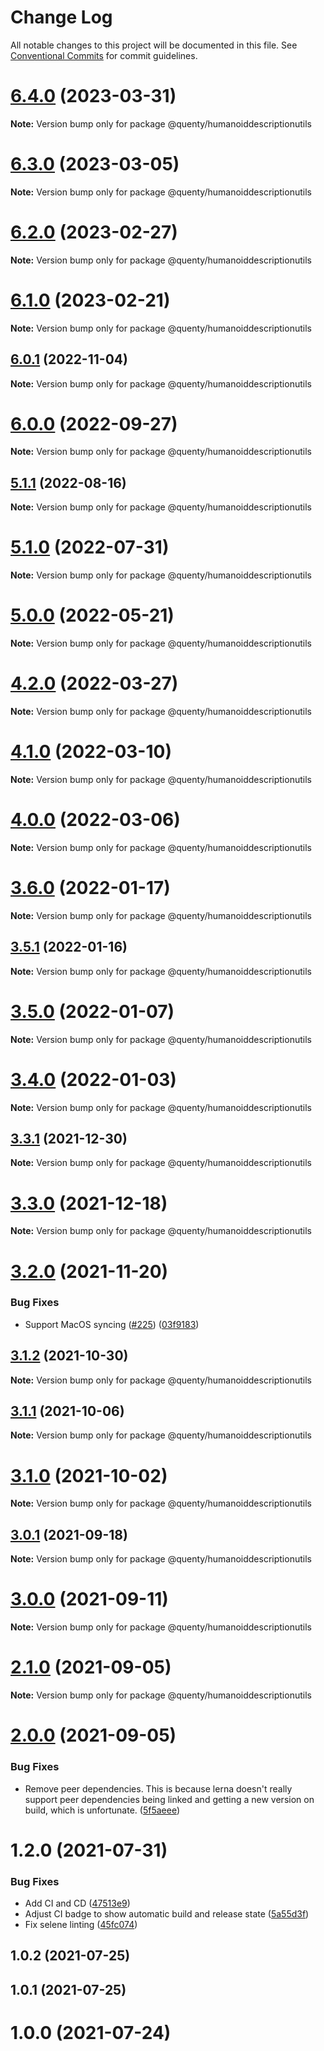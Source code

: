 # Change Log

All notable changes to this project will be documented in this file.
See [Conventional Commits](https://conventionalcommits.org) for commit guidelines.

# [6.4.0](https://github.com/Quenty/NevermoreEngine/compare/@quenty/humanoiddescriptionutils@6.3.0...@quenty/humanoiddescriptionutils@6.4.0) (2023-03-31)

**Note:** Version bump only for package @quenty/humanoiddescriptionutils





# [6.3.0](https://github.com/Quenty/NevermoreEngine/compare/@quenty/humanoiddescriptionutils@6.2.0...@quenty/humanoiddescriptionutils@6.3.0) (2023-03-05)

**Note:** Version bump only for package @quenty/humanoiddescriptionutils





# [6.2.0](https://github.com/Quenty/NevermoreEngine/compare/@quenty/humanoiddescriptionutils@6.1.0...@quenty/humanoiddescriptionutils@6.2.0) (2023-02-27)

**Note:** Version bump only for package @quenty/humanoiddescriptionutils





# [6.1.0](https://github.com/Quenty/NevermoreEngine/compare/@quenty/humanoiddescriptionutils@6.0.1...@quenty/humanoiddescriptionutils@6.1.0) (2023-02-21)

**Note:** Version bump only for package @quenty/humanoiddescriptionutils





## [6.0.1](https://github.com/Quenty/NevermoreEngine/compare/@quenty/humanoiddescriptionutils@6.0.0...@quenty/humanoiddescriptionutils@6.0.1) (2022-11-04)

**Note:** Version bump only for package @quenty/humanoiddescriptionutils





# [6.0.0](https://github.com/Quenty/NevermoreEngine/compare/@quenty/humanoiddescriptionutils@5.1.1...@quenty/humanoiddescriptionutils@6.0.0) (2022-09-27)

**Note:** Version bump only for package @quenty/humanoiddescriptionutils





## [5.1.1](https://github.com/Quenty/NevermoreEngine/compare/@quenty/humanoiddescriptionutils@5.1.0...@quenty/humanoiddescriptionutils@5.1.1) (2022-08-16)

**Note:** Version bump only for package @quenty/humanoiddescriptionutils





# [5.1.0](https://github.com/Quenty/NevermoreEngine/compare/@quenty/humanoiddescriptionutils@5.0.0...@quenty/humanoiddescriptionutils@5.1.0) (2022-07-31)

**Note:** Version bump only for package @quenty/humanoiddescriptionutils





# [5.0.0](https://github.com/Quenty/NevermoreEngine/compare/@quenty/humanoiddescriptionutils@4.2.0...@quenty/humanoiddescriptionutils@5.0.0) (2022-05-21)

**Note:** Version bump only for package @quenty/humanoiddescriptionutils





# [4.2.0](https://github.com/Quenty/NevermoreEngine/compare/@quenty/humanoiddescriptionutils@4.1.0...@quenty/humanoiddescriptionutils@4.2.0) (2022-03-27)

**Note:** Version bump only for package @quenty/humanoiddescriptionutils





# [4.1.0](https://github.com/Quenty/NevermoreEngine/compare/@quenty/humanoiddescriptionutils@4.0.0...@quenty/humanoiddescriptionutils@4.1.0) (2022-03-10)

**Note:** Version bump only for package @quenty/humanoiddescriptionutils





# [4.0.0](https://github.com/Quenty/NevermoreEngine/compare/@quenty/humanoiddescriptionutils@3.6.0...@quenty/humanoiddescriptionutils@4.0.0) (2022-03-06)

**Note:** Version bump only for package @quenty/humanoiddescriptionutils





# [3.6.0](https://github.com/Quenty/NevermoreEngine/compare/@quenty/humanoiddescriptionutils@3.5.1...@quenty/humanoiddescriptionutils@3.6.0) (2022-01-17)

**Note:** Version bump only for package @quenty/humanoiddescriptionutils





## [3.5.1](https://github.com/Quenty/NevermoreEngine/compare/@quenty/humanoiddescriptionutils@3.5.0...@quenty/humanoiddescriptionutils@3.5.1) (2022-01-16)

**Note:** Version bump only for package @quenty/humanoiddescriptionutils





# [3.5.0](https://github.com/Quenty/NevermoreEngine/compare/@quenty/humanoiddescriptionutils@3.4.0...@quenty/humanoiddescriptionutils@3.5.0) (2022-01-07)

**Note:** Version bump only for package @quenty/humanoiddescriptionutils





# [3.4.0](https://github.com/Quenty/NevermoreEngine/compare/@quenty/humanoiddescriptionutils@3.3.1...@quenty/humanoiddescriptionutils@3.4.0) (2022-01-03)

**Note:** Version bump only for package @quenty/humanoiddescriptionutils





## [3.3.1](https://github.com/Quenty/NevermoreEngine/compare/@quenty/humanoiddescriptionutils@3.3.0...@quenty/humanoiddescriptionutils@3.3.1) (2021-12-30)

**Note:** Version bump only for package @quenty/humanoiddescriptionutils





# [3.3.0](https://github.com/Quenty/NevermoreEngine/compare/@quenty/humanoiddescriptionutils@3.2.0...@quenty/humanoiddescriptionutils@3.3.0) (2021-12-18)

**Note:** Version bump only for package @quenty/humanoiddescriptionutils





# [3.2.0](https://github.com/Quenty/NevermoreEngine/compare/@quenty/humanoiddescriptionutils@3.1.2...@quenty/humanoiddescriptionutils@3.2.0) (2021-11-20)


### Bug Fixes

* Support MacOS syncing ([#225](https://github.com/Quenty/NevermoreEngine/issues/225)) ([03f9183](https://github.com/Quenty/NevermoreEngine/commit/03f918392c6a5bdd33f8a17c38de371d1e06c67a))





## [3.1.2](https://github.com/Quenty/NevermoreEngine/compare/@quenty/humanoiddescriptionutils@3.1.1...@quenty/humanoiddescriptionutils@3.1.2) (2021-10-30)

**Note:** Version bump only for package @quenty/humanoiddescriptionutils





## [3.1.1](https://github.com/Quenty/NevermoreEngine/compare/@quenty/humanoiddescriptionutils@3.1.0...@quenty/humanoiddescriptionutils@3.1.1) (2021-10-06)

**Note:** Version bump only for package @quenty/humanoiddescriptionutils





# [3.1.0](https://github.com/Quenty/NevermoreEngine/compare/@quenty/humanoiddescriptionutils@3.0.1...@quenty/humanoiddescriptionutils@3.1.0) (2021-10-02)

**Note:** Version bump only for package @quenty/humanoiddescriptionutils





## [3.0.1](https://github.com/Quenty/NevermoreEngine/compare/@quenty/humanoiddescriptionutils@3.0.0...@quenty/humanoiddescriptionutils@3.0.1) (2021-09-18)

**Note:** Version bump only for package @quenty/humanoiddescriptionutils





# [3.0.0](https://github.com/Quenty/NevermoreEngine/compare/@quenty/humanoiddescriptionutils@2.1.0...@quenty/humanoiddescriptionutils@3.0.0) (2021-09-11)

**Note:** Version bump only for package @quenty/humanoiddescriptionutils





# [2.1.0](https://github.com/Quenty/NevermoreEngine/compare/@quenty/humanoiddescriptionutils@2.0.0...@quenty/humanoiddescriptionutils@2.1.0) (2021-09-05)

**Note:** Version bump only for package @quenty/humanoiddescriptionutils





# [2.0.0](https://github.com/Quenty/NevermoreEngine/compare/@quenty/humanoiddescriptionutils@1.2.0...@quenty/humanoiddescriptionutils@2.0.0) (2021-09-05)


### Bug Fixes

* Remove peer dependencies. This is because lerna doesn't really support peer dependencies being linked and getting a new version on build, which is unfortunate. ([5f5aeee](https://github.com/Quenty/NevermoreEngine/commit/5f5aeeea8de9975435309e53679f0ef7064f9dd0))





# 1.2.0 (2021-07-31)


### Bug Fixes

* Add CI and CD ([47513e9](https://github.com/Quenty/NevermoreEngine/commit/47513e9b568162707534af132396dd8756947dd3))
* Adjust CI badge to show automatic build and release state ([5a55d3f](https://github.com/Quenty/NevermoreEngine/commit/5a55d3f19bf8d66a760d67da9b56ed47fab74656))
* Fix selene linting ([45fc074](https://github.com/Quenty/NevermoreEngine/commit/45fc07489ee59127ac6582689f19a0e87c1e5b5a))



## 1.0.2 (2021-07-25)



## 1.0.1 (2021-07-25)



# 1.0.0 (2021-07-24)
